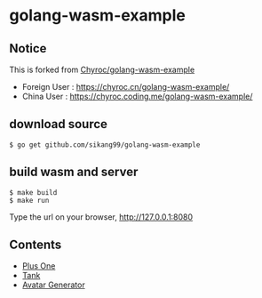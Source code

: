 # golang-wasm-example

## Notice
This is forked from [Chyroc/golang-wasm-example](https://github.com/Chyroc/golang-wasm-example)

- Foreign User : https://chyroc.cn/golang-wasm-example/
- China User : https://chyroc.coding.me/golang-wasm-example/

## download source
```
$ go get github.com/sikang99/golang-wasm-example
```

## build wasm and server
```
$ make build
$ make run
```

Type the url on your browser, http://127.0.0.1:8080 

## Contents

- [Plus One](https://chyroc.cn/golang-wasm-example/plus-one/)
- [Tank](https://chyroc.cn/golang-wasm-example/tank/)
- [Avatar Generator](http://chyroc.cn/golang-wasm-example/generate_avatar/)
